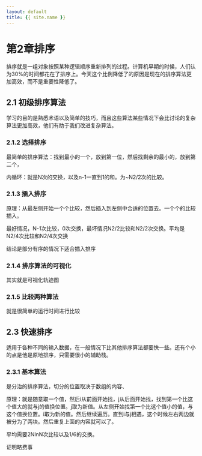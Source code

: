 ```yaml
---
layout: default
title: {{ site.name }}
---
```

# 第2章排序
排序就是一组对象按照某种逻辑顺序重新排列的过程。计算机早期的时候，人们认为30%的时间都花在了排序上。今天这个比例降低了的原因是现在的排序算法更加高效，而不是重要性降低了。

## 2.1 初级排序算法
学习的目的是熟悉术语以及简单的技巧，而且这些算法某些情况下会比讨论的复杂算法更加高效，他们有助于我们改进复杂算法。

### 2.1.2 选择排序
最简单的排序算法：找到最小的一个，放到第一位，然后找剩余的最小的，放到第二个，

内循环：就是N次的交换，以及n-1一直到1的和。为~N2/2次的比较。

### 2.1.3 插入排序
原理：从最左侧开始一个个比较，然后插入到左侧中合适的位置去。一个个的比较插入。

最好情况，N-1次比较，0次交换，最坏情况N2/2比较和N2/2次交换。平均是N2/4次比较和N2/4次交换

结论是部分有序的情况下适合插入排序

### 2.1.4 排序算法的可视化
其实就是可视化轨迹图

### 2.1.5 比较两种算法
就是很简单的运行时间进行比较

## 2.3 快速排序
适用于各种不同的输入数据，在一般情况下比其他排序算法都要快一些。还有个小的点是他是原地排序，只需要很小的辅助栈。

### 2.3.1 基本算法
是分治的排序算法，切分的位置取决于数组的内容、

原理：就是随意取一个值，然后i从前面开始找，j从后面开始找，找到第一个比这个值大的就与j的值换位置。j取为新值。从左侧开始找第一个比这个值小的值，与这个值换位置。i取为新的值。然后继续遍历。直到i与j相遇，这个时候左右两边就被分为了两块。然后重复上面的内容就可以了。

平均需要2NlnN次比较以及1/6的交换。

证明略费事

